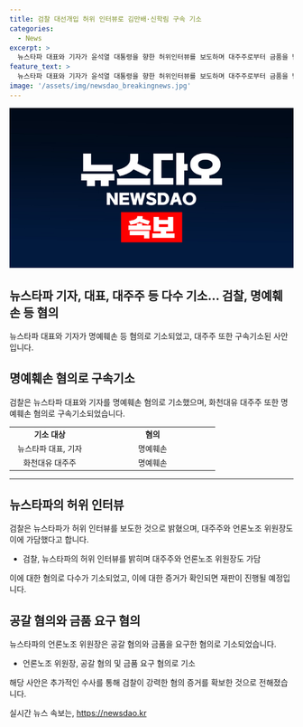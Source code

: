 ```yaml
---
title: 검찰 대선개입 허위 인터뷰로 김만배·신학림 구속 기소
categories:
  - News
excerpt: >
  뉴스타파 대표와 기자가 윤석열 대통령을 향한 허위인터뷰를 보도하며 대주주로부터 금품을 받고, 이를 신학림 전 언론노조 위원장이 쓴 책을 사는 대가로 감췄다. 검찰은 대주주와 전 언론노조 위원장을 포함해 세 명을 명예훼손과 금품수수 혐의로 구속기소했으며, 뉴스타파 대표와 기자도 명예훼손 혐의로 기소됐다. 또한, 전 언론노조 위원장은 별도의 협박과 갈취 혐의도 받았다. 
feature_text: >
  뉴스타파 대표와 기자가 윤석열 대통령을 향한 허위인터뷰를 보도하며 대주주로부터 금품을 받고, 이를 신학림 전 언론노조 위원장이 쓴 책을 사는 대가로 감췄다. 검찰은 대주주와 전 언론노조 위원장을 포함해 세 명을 명예훼손과 금품수수 혐의로 구속기소했으며, 뉴스타파 대표와 기자도 명예훼손 혐의로 기소됐다. 또한, 전 언론노조 위원장은 별도의 협박과 갈취 혐의도 받았다. 
image: '/assets/img/newsdao_breakingnews.jpg'
---
```


<p><img src="/assets/img/newsdao_breakingnews.jpg" alt="ranknews 속보" /></p>

<h2 data-ke-size="size28">뉴스타파 기자, 대표, 대주주 등 다수 기소… 검찰, 명예훼손 등 혐의 </h2>

<p data-ke-size="size16">
  뉴스타파 대표와 기자가 명예훼손 등 혐의로 기소되었고, 대주주 또한 구속기소된 사안입니다.
</p>

<h2 data-ke-size="size26">명예훼손 혐의로 구속기소</h2>

<p data-ke-size="size16">
  검찰은 뉴스타파 대표와 기자를 명예훼손 혐의로 기소했으며, 화천대유 대주주 또한 명예훼손 혐의로 구속기소되었습니다.
</p>

<table>
  <colgroup>
    <col width="143" style="width: 107.25pt;" />
    <col width="222" style="width: 166.5pt;" />
  </colgroup>
  <tbody>
    <tr>
      <td style="text-align: center; height: 17px;"><b>기소 대상</b></td>
      <td style="text-align: center; height: 17px;"><b>혐의</b></td>
    </tr>
    <tr>
      <td style="text-align: center; height: 17px;">뉴스타파 대표, 기자</td>
      <td style="text-align: center; height: 17px;">명예훼손</td>
    </tr>
    <tr>
      <td style="text-align: center; height: 17px;">화천대유 대주주</td>
      <td style="text-align: center; height: 17px;">명예훼손</td>
    </tr>
  </tbody>
</table>

<hr>

<h2 data-ke-size="size26">뉴스타파의 허위 인터뷰</h2>

<p data-ke-size="size16">
  검찰은 뉴스타파가 허위 인터뷰를 보도한 것으로 밝혔으며, 대주주와 언론노조 위원장도 이에 가담했다고 합니다.
</p>

<ul>
  <li>검찰, 뉴스타파의 허위 인터뷰를 밝히며 대주주와 언론노조 위원장도 가담</li>
</ul>

<p data-ke-size="size16">
  이에 대한 혐의로 다수가 기소되었고, 이에 대한 증거가 확인되면 재판이 진행될 예정입니다.
</p>

<h2 data-ke-size="size26">공갈 혐의와 금품 요구 혐의</h2>

<p data-ke-size="size16">
  뉴스타파의 언론노조 위원장은 공갈 혐의와 금품을 요구한 혐의로 기소되었습니다.
</p>

<ul>
  <li>언론노조 위원장, 공갈 혐의 및 금품 요구 혐의로 기소</li>
</ul>

<p data-ke-size="size16">
  해당 사안은 추가적인 수사를 통해 검찰이 강력한 혐의 증거를 확보한 것으로 전해졌습니다.
</p>
실시간 뉴스 속보는, <a href="https://newsdao.kr" rel="dofollow">https://newsdao.kr</a>


